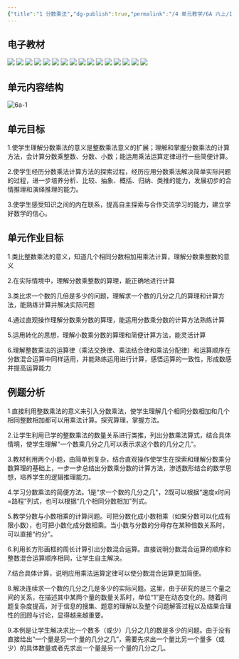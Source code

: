 ```yaml
---
{"title":"1 分数乘法","dg-publish":true,"permalink":"/4 单元教学/6A 六上/1 分数乘法/","dgPassFrontmatter":true,"noteIcon":""}
---
```




## 电子教材

<p class="grid-4">
	<img loading="lazy" decoding="async" src="https://download.pep.com.cn/xsxjc/22xjcsx61x/files/mobile/8.jpg">
	<img loading="lazy" decoding="async" src="https://download.pep.com.cn/xsxjc/22xjcsx61x/files/mobile/9.jpg">
	<img loading="lazy" decoding="async" src="https://download.pep.com.cn/xsxjc/22xjcsx61x/files/mobile/10.jpg">
	<img loading="lazy" decoding="async" src="https://download.pep.com.cn/xsxjc/22xjcsx61x/files/mobile/11.jpg">
	<img loading="lazy" decoding="async" src="https://download.pep.com.cn/xsxjc/22xjcsx61x/files/mobile/12.jpg">
	<img loading="lazy" decoding="async" src="https://download.pep.com.cn/xsxjc/22xjcsx61x/files/mobile/13.jpg">
	<img loading="lazy" decoding="async" src="https://download.pep.com.cn/xsxjc/22xjcsx61x/files/mobile/14.jpg">
	<img loading="lazy" decoding="async" src="https://download.pep.com.cn/xsxjc/22xjcsx61x/files/mobile/15.jpg">
	<img loading="lazy" decoding="async" src="https://download.pep.com.cn/xsxjc/22xjcsx61x/files/mobile/16.jpg">
	<img loading="lazy" decoding="async" src="https://download.pep.com.cn/xsxjc/22xjcsx61x/files/mobile/17.jpg">
	<img loading="lazy" decoding="async" src="https://download.pep.com.cn/xsxjc/22xjcsx61x/files/mobile/18.jpg">
	<img loading="lazy" decoding="async" src="https://download.pep.com.cn/xsxjc/22xjcsx61x/files/mobile/19.jpg">
	<img loading="lazy" decoding="async" src="https://download.pep.com.cn/xsxjc/22xjcsx61x/files/mobile/20.jpg">
	<img loading="lazy" decoding="async" src="https://download.pep.com.cn/xsxjc/22xjcsx61x/files/mobile/21.jpg">
	<img loading="lazy" decoding="async" src="https://download.pep.com.cn/xsxjc/22xjcsx61x/files/mobile/22.jpg">
	<img loading="lazy" decoding="async" src="https://download.pep.com.cn/xsxjc/22xjcsx61x/files/mobile/23.jpg">
</p>

## 单元内容结构

![6a-1](https://r2.edui123.com/2023/05/6a-1.png)

## 单元目标

1.使学生理解分数乘法的意义是整数乘法意义的扩展；理解和掌握分数乘法的计算方法，会计算分数乘整数、分数、小数；能运用乘法运算定律进行一些简便计算。

2.使学生经历分数乘法计算方法的探索过程，经历应用分数乘法解决简单实际问题的过程，进一步培养分析、比较、抽象、概括、归纳、类推的能力，发展初步的合情推理和演绎推理的能力。

3.使学生感受知识之间的内在联系，提高自主探索与合作交流学习的能力，建立学好数学的信心。

## 单元作业目标

1.类比整数乘法的意义，知道几个相同分数相加用乘法计算，理解分数乘整数的意义

2.在实际情境中，理解分数乘整数的算理，能正确地进行计算

3.类比求一个数的几倍是多少的问题，理解求一个数的几分之几的算理和计算方法，能熟练计算并解决实际问题

4.通过直观操作理解分数乘分数的算理，能运用分数乘分数的计算方法熟练计算

5.运用转化的思想，理解小数乘分数的算理和简便计算方法，能灵活计算

6.理解整数乘法的运算律（乘法交换律、乘法结合律和乘法分配律）和运算顺序在分数混合运算中同样适用，并能熟练运用进行计算，感悟运算的一致性，形成数感并提高运算能力

## 例题分析

1.直接利用整数乘法的意义来引入分数乘法，使学生理解几个相同分数相加和几个相同整数相加都可以用乘法计算。探究算理，掌握方法。

2.让学生利用已学的整数乘法的数量关系进行类推，列出分数乘法算式，结合具体情境，使学生理解“一个数乘几分之几可以表示求这个数的几分之几”。

3.教材利用两个小题，由简单到复杂，结合直观操作使学生在探索和理解分数乘分数算理的基础上，一步一步总结出分数乘分数的计算方法，渗透数形结合的数学思想，培养学生的逻辑推理能力。

4.学习分数乘法的简便方法。1是“求一个数的几分之几"，2既可以根据“速度x时间=路程”列式，也可以根据“几个相同分数相加"列式。

5.教学分数与小数相乘的计算问题。可把分数化成小数相乘（如果分数可以化成有限小数），也可把小数化成分数相乘。当小数与分数的分母存在某种倍数关系时，可以直接“约分”。

6.利用长方形画框的周长计算引出分数混合运算。直接说明分数混合运算的顺序和整数混合运算顺序相同，让学生自主解决。

7.结合具体计算，说明应用乘法运算定律可以使分数混合运算更加简便。

8.解决连续求一个数的几分之几是多少的实际问题。这里，由于研究的是三个量之间的关系，在描述其中某两个量的数量关系时，单位“1”是在动态变化的。随着问题复杂度提高，对于信息的搜集、题意的理解以及整个问题解答过程以及结果合理性的回顾与讨论，显得越来越重要。

9.本例是让学生解决求比一个数多（或少）几分之几的数是多少的问题。由于没有直接给出“一个量是另一个量的几分之几”，需要先求出一个量比另一个量多（或少）的具体数量或者先求出一个量是另一个量的几分之几。
